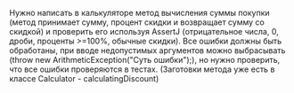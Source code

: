 Нужно написать в калькуляторе метод вычисления суммы покупки (метод принимает сумму, процент скидки и возвращает сумму со скидкой) и проверить его используя AssertJ (отрицательное числа, 0, дроби, проценты >=100%, обычные скидки). Все ошибки должны быть обработаны, при вводе недопустимых аргументов можно выбрасывать (throw new ArithmeticException("Суть ошибки");), но нужно проверить, что все ошибки проверяются в тестах. (Заготовки метода уже есть в классе Calculator - calculatingDiscount)
